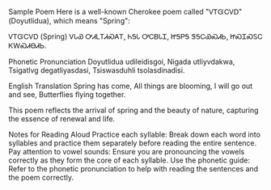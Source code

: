 Sample Poem
Here is a well-known Cherokee poem called "ᏙᎢᏳᏟᏙᎠ" (Doyutlidua), which means "Spring":

ᏙᎢᏳᏟᏙᎠ (Spring)
ᏙᏓᏯ ᎤᏗᏞᎢᏗᏍᎪᎢ,
ᏂᎦᏓ ᎤᏟᏴᏓᏆ,
ᏥᎦᏢᎦ ᏕᎦᏟᏯᏍᏗᏏ,
ᏥᏍᏆᏍᏚᏟ ᏦᎳᏍᏗᎾᏗᏏ.

Phonetic Pronunciation
Doyutlidua udileidisgoi,
Nigada utliyvdakwa,
Tsigatlvg degatliyasdasi,
Tsiswasduhli tsolasdinadisi.

English Translation
Spring has come,
All things are blooming,
I will go out and see,
Butterflies flying together.

This poem reflects the arrival of spring and the beauty of nature, capturing the essence of renewal and life.

Notes for Reading Aloud
Practice each syllable: Break down each word into syllables and practice them separately before reading the entire sentence.
Pay attention to vowel sounds: Ensure you are pronouncing the vowels correctly as they form the core of each syllable.
Use the phonetic guide: Refer to the phonetic pronunciation to help with reading the sentences and the poem correctly.